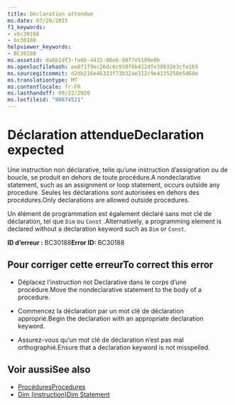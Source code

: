```yaml
---
title: Déclaration attendue
ms.date: 07/20/2015
f1_keywords:
- vbc30188
- bc30188
helpviewer_keywords:
- BC30188
ms.assetid: da6b1df3-fe6b-4415-88e6-0977e5189e0b
ms.openlocfilehash: ee8f1f9ec26dc6c938f0b412dfe30832e3cfe165
ms.sourcegitcommit: d2db216e46323f73b32ae312c9e4135258e5d68e
ms.translationtype: MT
ms.contentlocale: fr-FR
ms.lasthandoff: 09/22/2020
ms.locfileid: "90874521"
---
```

# <a name="declaration-expected"></a><span data-ttu-id="07011-102">Déclaration attendue</span><span class="sxs-lookup"><span data-stu-id="07011-102">Declaration expected</span></span>

<span data-ttu-id="07011-103">Une instruction non déclarative, telle qu’une instruction d’assignation ou de boucle, se produit en dehors de toute procédure.</span><span class="sxs-lookup"><span data-stu-id="07011-103">A nondeclarative statement, such as an assignment or loop statement, occurs outside any procedure.</span></span> <span data-ttu-id="07011-104">Seules les déclarations sont autorisées en dehors des procédures.</span><span class="sxs-lookup"><span data-stu-id="07011-104">Only declarations are allowed outside procedures.</span></span>  
  
 <span data-ttu-id="07011-105">Un élément de programmation est également déclaré sans mot clé de déclaration, tel que `Dim` ou `Const` .</span><span class="sxs-lookup"><span data-stu-id="07011-105">Alternatively, a programming element is declared without a declaration keyword such as `Dim` or `Const`.</span></span>  
  
 <span data-ttu-id="07011-106">**ID d’erreur :** BC30188</span><span class="sxs-lookup"><span data-stu-id="07011-106">**Error ID:** BC30188</span></span>  
  
## <a name="to-correct-this-error"></a><span data-ttu-id="07011-107">Pour corriger cette erreur</span><span class="sxs-lookup"><span data-stu-id="07011-107">To correct this error</span></span>  
  
- <span data-ttu-id="07011-108">Déplacez l’instruction not Declarative dans le corps d’une procédure.</span><span class="sxs-lookup"><span data-stu-id="07011-108">Move the nondeclarative statement to the body of a procedure.</span></span>  
  
- <span data-ttu-id="07011-109">Commencez la déclaration par un mot clé de déclaration approprié.</span><span class="sxs-lookup"><span data-stu-id="07011-109">Begin the declaration with an appropriate declaration keyword.</span></span>  
  
- <span data-ttu-id="07011-110">Assurez-vous qu’un mot clé de déclaration n’est pas mal orthographié.</span><span class="sxs-lookup"><span data-stu-id="07011-110">Ensure that a declaration keyword is not misspelled.</span></span>  
  
## <a name="see-also"></a><span data-ttu-id="07011-111">Voir aussi</span><span class="sxs-lookup"><span data-stu-id="07011-111">See also</span></span>

- [<span data-ttu-id="07011-112">Procédures</span><span class="sxs-lookup"><span data-stu-id="07011-112">Procedures</span></span>](../../programming-guide/language-features/procedures/index.md)
- [<span data-ttu-id="07011-113">Dim (instruction)</span><span class="sxs-lookup"><span data-stu-id="07011-113">Dim Statement</span></span>](../statements/dim-statement.md)
